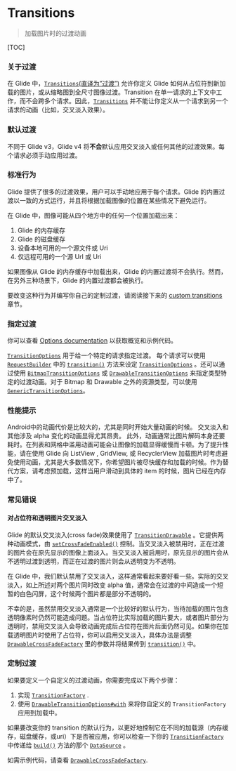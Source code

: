 # Transitions

> 加载图片时的过渡动画

[TOC]

### 关于过渡

在 Glide 中，[`Transitions`(直译为”过渡”)](https://muyangmin.github.io/glide-docs-cn/javadocs/400/com/bumptech/glide/request/transition/Transition.html) 允许你定义 Glide 如何从占位符到新加载的图片，或从缩略图到全尺寸图像过渡。Transition 在单一请求的上下文中工作，而不会跨多个请求。因此，[`Transitions`](https://muyangmin.github.io/glide-docs-cn/javadocs/400/com/bumptech/glide/request/transition/Transition.html) 并不能让你定义从一个请求到另一个请求的动画（比如，交叉淡入效果）。

### 默认过渡

不同于 Glide v3，Glide v4 将**不会**默认应用交叉淡入或任何其他的过渡效果。每个请求必须手动应用过渡。

### 标准行为

Glide 提供了很多的过渡效果，用户可以手动地应用于每个请求。Glide 的内置过渡以一致的方式运行，并且将根据加载图像的位置在某些情况下避免运行。

在 Glide 中，图像可能从四个地方中的任何一个位置加载出来：

1. Glide 的内存缓存
2. Glide 的磁盘缓存
3. 设备本地可用的一个源文件或 Uri
4. 仅远程可用的一个源 Url 或 Uri

如果图像从 Glide 的内存缓存中加载出来，Glide 的内置过渡将不会执行。然而，在另外三种场景下，Glide 的内置过渡都会被执行。

要改变这种行为并编写你自己的定制过渡，请阅读接下来的 [custom transitions](https://muyangmin.github.io/glide-docs-cn/transitions#custom-transitions) 章节。

### 指定过渡

你可以查看 [Options documentation](https://muyangmin.github.io/glide/doc/options.html#transitionoptions) 以获取概览和示例代码。

[`TransitionOptions`](https://muyangmin.github.io/glide-docs-cn/javadocs/400/com/bumptech/glide/TransitionOptions.html) 用于给一个特定的请求指定过渡。 每个请求可以使用 [`RequestBuilder`](https://muyangmin.github.io/glide-docs-cn/javadocs/400/com/bumptech/glide/RequestBuilder.html) 中的 [`transition()`](https://muyangmin.github.io/glide-docs-cn/javadocs/400/com/bumptech/glide/RequestBuilder.html#transition-com.bumptech.glide.TransitionOptions-) 方法来设定 [`TransitionOptions`](https://muyangmin.github.io/glide-docs-cn/javadocs/400/com/bumptech/glide/TransitionOptions.html) 。还可以通过使用 [`BitmapTransitionOptions`](https://muyangmin.github.io/glide-docs-cn/javadocs/400/com/bumptech/glide/load/resource/bitmap/BitmapTransitionOptions.html) 或 [`DrawableTransitionOptions`](https://muyangmin.github.io/glide-docs-cn/javadocs/400/com/bumptech/glide/load/resource/drawable/DrawableTransitionOptions.html) 来指定类型特定的过渡动画。对于 Bitmap 和 Drawable 之外的资源类型，可以使用 [`GenericTransitionOptions`](https://muyangmin.github.io/glide-docs-cn/javadocs/400/com/bumptech/glide/GenericTransitionOptions.html)。

### 性能提示

Android中的动画代价是比较大的，尤其是同时开始大量动画的时候。 交叉淡入和其他涉及 alpha 变化的动画显得尤其昂贵。 此外，动画通常比图片解码本身还要耗时。在列表和网格中滥用动画可能会让图像的加载显得缓慢而卡顿。为了提升性能，请在使用 Glide 向 ListView , GridView, 或 RecyclerView 加载图片时考虑避免使用动画，尤其是大多数情况下，你希望图片被尽快缓存和加载的时候。作为替代方案，请考虑预加载，这样当用户滑动到具体的 item 的时候，图片已经在内存中了。

### 常见错误

#### 对占位符和透明图片交叉淡入

Glide 的默认交叉淡入(cross fade)效果使用了 [`TransitionDrawable`](https://developer.android.com/reference/android/graphics/drawable/TransitionDrawable.html) 。它提供两种动画模式，由 [`setCrossFadeEnabled()`](https://developer.android.com/reference/android/graphics/drawable/TransitionDrawable.html#setCrossFadeEnabled(boolean)) 控制。当交叉淡入被禁用时，正在过渡的图片会在原先显示的图像上面淡入。当交叉淡入被启用时，原先显示的图片会从不透明过渡到透明，而正在过渡的图片则会从透明变为不透明。

在 Glide 中，我们默认禁用了交叉淡入，这样通常看起来要好看一些。实际的交叉淡入，如上所述对两个图片同时改变 alpha 值，通常会在过渡的中间造成一个短暂的白色闪屏，这个时候两个图片都是部分不透明的。

不幸的是，虽然禁用交叉淡入通常是一个比较好的默认行为，当待加载的图片包含透明像素时仍然可能造成问题。当占位符比实际加载的图片要大，或者图片部分为透明时，禁用交叉淡入会导致动画完成后占位符在图片后面仍然可见。如果你在加载透明图片时使用了占位符，你可以启用交叉淡入，具体办法是调整 [`DrawableCrossFadeFactory`](https://muyangmin.github.io/glide-docs-cn/javadocs/400/com/bumptech/glide/request/transition/DrawableCrossFadeFactory.html) 里的参数并将结果传到 [`transition()`](https://muyangmin.github.io/glide-docs-cn/javadocs/400/com/bumptech/glide/TransitionOptions.html#transition-com.bumptech.glide.request.transition.TransitionFactory-) 中。

### 定制过渡

如果要定义一个自定义的过渡动画，你需要完成以下两个步骤：

1. 实现 [`TransitionFactory`](https://muyangmin.github.io/glide-docs-cn/javadocs/400/com/bumptech/glide/request/transition/TransitionFactory.html) .
2. 使用 [`DrawableTransitionOptions#with`](https://muyangmin.github.io/glide-docs-cn/javadocs/400/com/bumptech/glide/load/resource/drawable/DrawableTransitionOptions.html#with-com.bumptech.glide.request.transition.TransitionFactory-) 来将你自定义的 `TransitionFactory` 应用到加载中。

如果要改变你的 transition 的默认行为，以更好地控制它在不同的加载源（内存缓存，磁盘缓存，或uri）下是否被应用，你可以检查一下你的 [`TransitionFactory`](https://muyangmin.github.io/glide-docs-cn/javadocs/400/com/bumptech/glide/request/transition/TransitionFactory.html) 中传递给 [`build()`](https://muyangmin.github.io/glide-docs-cn/javadocs/400/com/bumptech/glide/request/transition/TransitionFactory.html#build-com.bumptech.glide.load.DataSource-boolean-) 方法的那个 [`DataSource`](https://muyangmin.github.io/glide-docs-cn/javadocs/400/com/bumptech/glide/load/DataSource.html) 。

如需示例代码，请查看 [`DrawableCrossFadeFactory`](https://github.com/bumptech/glide/blob/8f22bd9b82349bf748e335b4a31e70c9383fb15a/library/src/main/java/com/bumptech/glide/request/transition/DrawableCrossFadeFactory.java#L35).